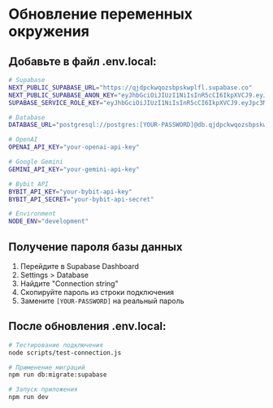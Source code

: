 # Обновление переменных окружения

## Добавьте в файл .env.local:

```bash
# Supabase
NEXT_PUBLIC_SUPABASE_URL="https://qjdpckwqozsbpskwplfl.supabase.co"
NEXT_PUBLIC_SUPABASE_ANON_KEY="eyJhbGciOiJIUzI1NiIsInR5cCI6IkpXVCJ9.eyJpc3MiOiJzdXBhYmFzZSIsInJlZiI6InFqZHBja3dxb3pzYnBza3dwbGZsIiwicm9sZSI6ImFub24iLCJpYXQiOjE3NTQ1MDUyNTUsImV4cCI6MjA3MDA4MTI1NX0.kY8A88CoBNN2m7EAbJpy1TNfqu9zOY4pFKmvLZ42Lf8"
SUPABASE_SERVICE_ROLE_KEY="eyJhbGciOiJIUzI1NiIsInR5cCI6IkpXVCJ9.eyJpc3MiOiJzdXBhYmFzZSIsInJlZiI6InFqZHBja3dxb3pzYnBza3dwbGZsIiwicm9sZSI6InNlcnZpY2Vfcm9sZSIsImlhdCI6MTc1NDUwNTI1NSwiZXhwIjoyMDcwMDgxMjU1fQ.At9S4Jb1maeGrh3GfFtj1ItcOSDBn0Qj1dJ7aWZD97g"

# Database
DATABASE_URL="postgresql://postgres:[YOUR-PASSWORD]@db.qjdpckwqozsbpskwplfl.supabase.co:5432/postgres"

# OpenAI
OPENAI_API_KEY="your-openai-api-key"

# Google Gemini
GEMINI_API_KEY="your-gemini-api-key"

# Bybit API
BYBIT_API_KEY="your-bybit-api-key"
BYBIT_API_SECRET="your-bybit-api-secret"

# Environment
NODE_ENV="development"
```

## Получение пароля базы данных

1. Перейдите в Supabase Dashboard
2. Settings > Database
3. Найдите "Connection string"
4. Скопируйте пароль из строки подключения
5. Замените `[YOUR-PASSWORD]` на реальный пароль

## После обновления .env.local:

```bash
# Тестирование подключения
node scripts/test-connection.js

# Применение миграций
npm run db:migrate:supabase

# Запуск приложения
npm run dev
```

